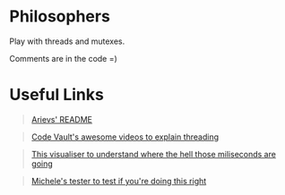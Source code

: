 # Philosophers

Play with threads and mutexes. 

Comments are in the code =)

# Useful Links

> [Arievs' README](https://github.com/arieivs/42/tree/master/3_philosophers#readme)

> [Code Vault's awesome videos to explain threading](https://www.youtube.com/watch?v=d9s_d28yJq0&list=PLfqABt5AS4FmuQf70psXrsMLEDQXNkLq2)

> [This visualiser to understand where the hell those miliseconds are going](https://nafuka11.github.io/philosophers-visualizer/)

> [Michele's tester to test if you're doing this right](https://github.com/mikysett/philosophers_tester)